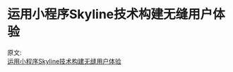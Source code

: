 # 运用小程序Skyline技术构建无缝用户体验

原文:  
[运用小程序Skyline技术构建无缝用户体验](https://mp.weixin.qq.com/s/L9cr2zMZuq2cvm3BVrBSsw)

